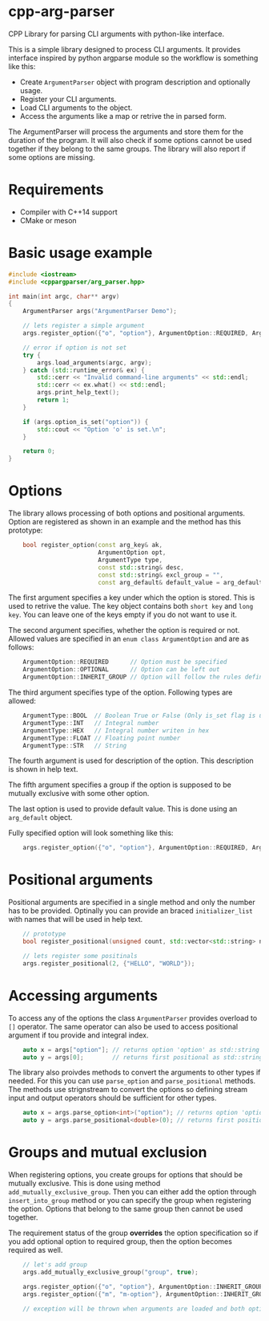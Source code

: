 # cpp-arg-parser
CPP Library for parsing CLI arguments with python-like interface.

This is a simple library designed to process CLI arguments. It provides interface
inspired by python argparse module so the workflow is something like this:

* Create `ArgumentParser` object with program description and optionally usage.
* Register your CLI arguments.
* Load CLI arguments to the object.
* Access the arguments like a map or retrive the in parsed form.

The ArgumentParser will process the arguments and store them for the duration of the program. It will also
check if some options cannot be used together if they belong to the same groups. The library will also report
if some options are missing.

# Requirements
* Compiler with C++14 support
* CMake or meson

# Basic usage example

```cpp
#include <iostream>
#include <cppargparser/arg_parser.hpp>

int main(int argc, char** argv)
{
	ArgumentParser args("ArgumentParser Demo");

	// lets register a simple argument
	args.register_option({"o", "option"}, ArgumentOption::REQUIRED, ArgumentType::BOOL, "I'm an option.");

	// error if option is not set
	try {
		args.load_arguments(argc, argv);
	} catch (std::runtime_error& ex) {
		std::cerr << "Invalid command-line arguments" << std::endl;
		std::cerr << ex.what() << std::endl;
		args.print_help_text();
		return 1;
	}

	if (args.option_is_set("option")) {
		std::cout << "Option 'o' is set.\n";
	}

	return 0;
}
```

# Options

The library allows processing of both options and positional arguments. Option are registered as shown
in an example and the method has this prototype:

```cpp
	bool register_option(const arg_key& ak,
                         ArgumentOption opt,
                         ArgumentType type,
                         const std::string& desc,
                         const std::string& excl_group = "",
                         const arg_default& default_value = arg_default());
```

The first argument specifies a key under which the option is stored. This is used to retrive the value. The key object
contains both `short key` and `long key`. You can leave one of the keys empty if you do not want to use it.

The second argument specifies, whether the option is required or not. Allowed values are specified in an `enum class ArgumentOption`
and are as follows:
```cpp
    ArgumentOption::REQUIRED      // Option must be specified
    ArgumentOption::OPTIONAL      // Option can be left out
    ArgumentOption::INHERIT_GROUP // Option will follow the rules defined by the group it belongs to
```

The third argument specifies type of the option. Following types are allowed:
```cpp
    ArgumentType::BOOL  // Boolean True or False (Only is_set flag is used)
    ArgumentType::INT   // Integral number
    ArgumentType::HEX   // Integral number writen in hex
    ArgumentType::FLOAT // Floating point number
    ArgumentType::STR   // String
```

The fourth argument is used for description of the option. This description is shown in help text.

The fifth argument specifies a group if the option is supposed to be mutually exclusive with some other option.

The last option is used to provide default value. This is done using an `arg_default` object.

Fully specified option will look something like this:
```cpp
	args.register_option({"o", "option"}, ArgumentOption::REQUIRED, ArgumentType::INT, "I'm an option.", "group", arg_default("1"));
```

# Positional arguments

Positional arguments are specified in a single method and only the number has to be provided. Optinally you can provide
an braced `initializer_list` with names that will be used in help text.

```cpp
	// prototype
	bool register_positional(unsigned count, std::vector<std::string> names=std::vector<std::string>());

	// lets register some positinals
	args.register_positional(2, {"HELLO", "WORLD"});
```

# Accessing arguments
To access any of the options the class `ArgumentParser` provides overload to `[]` operator. The same operator can also
be used to access positional argument if tou provide and integral index.

```cpp
	auto x = args["option"]; // returns option 'option' as std::string
	auto y = args[0];        // returns first positional as std::string
```

The library also proivdes methods to convert the arguments to other types if needed. For this you can use
`parse_option` and `parse_positional` methods. The methods use strignstream to convert the options so 
defining stream input and output operators should be sufficient for other types.

```cpp
	auto x = args.parse_option<int>("option"); // returns option 'option' as an int
	auto y = args.parse_positional<double>(0); // returns first positional as double
```

# Groups and mutual exclusion
When registering options, you create groups for options that should be mutually exclusive. This is done using method
`add_mutually_exclusive_group`. Then you can either add the option through `insert_into_group` method or you can specify
the group when registering the option. Options that belong to the same group then cannot be used together.

The requirement status of the group **overrides** the option specification so if you add optional option to required group,
then the option becomes required as well.

```cpp
	// let's add group
	args.add_mutually_exclusive_group("group", true);

	args.register_option({"o", "option"}, ArgumentOption::INHERIT_GROUP, ArgumentType::BOOL, "I'm an option.", "group");
	args.register_option({"m", "m-option"}, ArgumentOption::INHERIT_GROUP, ArgumentType::BOOL, "I'm an another option.", "group");

	// exception will be thrown when arguments are loaded and both options are present.
```
